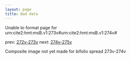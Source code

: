 ```yaml
---
layout: page
title: Bad data
---
```


Unable to format page for urn:cite2:hmt:msB.v1:273v#urn:cite2:hmt:msB.v1:274v#

prev: [272v-273v](../272v-273v/) next: [274v-275v](../274v-275v/)

Composite image not yet made for bifolio spread 273v-274v

